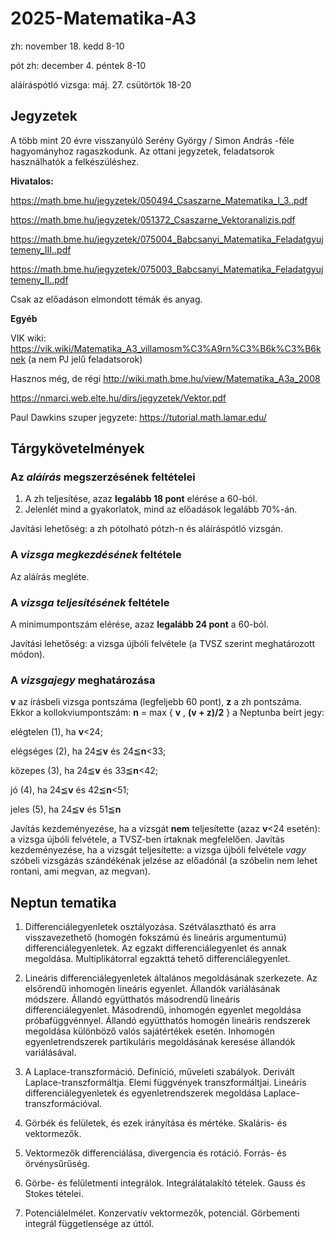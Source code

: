 # 2025-Matematika-A3

zh: november 18. kedd 8-10

pót zh: december 4. péntek 8-10

aláíráspótló vizsga: máj. 27. csütörtök 18-20

## Jegyzetek

A több mint 20 évre visszanyúló Serény György / Simon András -féle hagyományhoz ragaszkodunk. Az ottani jegyzetek, feladatsorok használhatók a felkészüléshez. 

**Hivatalos:**

https://math.bme.hu/jegyzetek/050494_Csaszarne_Matematika_I_3..pdf

https://math.bme.hu/jegyzetek/051372_Csaszarne_Vektoranalizis.pdf

https://math.bme.hu/jegyzetek/075004_Babcsanyi_Matematika_Feladatgyujtemeny_III..pdf

https://math.bme.hu/jegyzetek/075003_Babcsanyi_Matematika_Feladatgyujtemeny_II..pdf

Csak az előadáson elmondott témák és anyag.

**Egyéb**

VIK wiki: https://vik.wiki/Matematika_A3_villamosm%C3%A9rn%C3%B6k%C3%B6knek (a nem PJ jelű feladatsorok)

Hasznos még, de régi http://wiki.math.bme.hu/view/Matematika_A3a_2008

https://nmarci.web.elte.hu/dirs/jegyzetek/Vektor.pdf

Paul Dawkins szuper jegyzete: https://tutorial.math.lamar.edu/

## Tárgykövetelmények

### Az _aláírás_ megszerzésének feltételei
1. A zh teljesítése, azaz **legalább 18 pont** elérése a 60-ból. 
2. Jelenlét mind a gyakorlatok, mind az előadások legalább 70%-án.

Javítási lehetőség: a zh pótolható pótzh-n és aláíráspótló vizsgán. 

### A _vizsga megkezdésének_ feltétele
Az aláírás megléte.

### A _vizsga teljesítésének_ feltétele
A minimumpontszám elérése, azaz **legalább 24 pont** a 60-ból. 

Javítási lehetőség: a vizsga újbóli felvétele (a TVSZ szerint meghatározott módon).

### A _vizsgajegy_ meghatározása
**v** az írásbeli vizsga pontszáma (legfeljebb 60 pont), **z** a zh pontszáma. Ekkor a kollokviumpontszám: **n**
= max { **v** , **(v + z)/2** } a Neptunba beírt jegy: 

elégtelen (1), ha **v**<24; 

elégséges (2), ha 24≦**v** és 24≦**n**<33; 

közepes (3),   ha 24≦**v** és 33≦**n**<42;

jó (4),        ha 24≦**v** és 42≦**n**<51;

jeles (5),     ha 24≦**v** és 51≦**n**

Javítás kezdeményezése, ha a vizsgát **nem** teljesítette (azaz **v**<24 esetén): a vizsga újbóli felvétele, a TVSZ-ben írtaknak megfelelően. Javítás kezdeményezése, ha a vizsgát teljesítette: a vizsga újbóli felvétele _vagy_ szóbeli vizsgázás szándékénak jelzése az előadónál (a szóbelin nem lehet rontani, ami megvan, az megvan).

## Neptun tematika
1. Differenciálegyenletek osztályozása. Szétválasztható és arra visszavezethető (homogén fokszámú és lineáris  argumentumú)  differenciálegyenletek. Az egzakt differenciálegyenlet és annak megoldása. Multiplikátorral egzakttá tehető differenciálegyenlet.

2. Lineáris differenciálegyenletek általános megoldásának szerkezete. Az elsőrendű inhomogén lineáris egyenlet. Állandók variálásának módszere. Állandó együtthatós másodrendű lineáris differenciálegyenlet. Másodrendű, inhomogén egyenlet megoldása próbafüggvénnyel. Állandó együtthatós homogén lineáris rendszerek megoldása különböző valós sajátértékek esetén. Inhomogén egyenletrendszerek partikuláris megoldásának keresése állandók variálásával.

3. A Laplace-transzformáció.  Definíció, műveleti szabályok. Derivált Laplace-transzformáltja.  Elemi függvények transzformáltjai. Lineáris differenciálegyenletek és egyenletrendszerek megoldása Laplace- transzformációval.

4. Görbék és felületek, és ezek irányítása és mértéke. Skaláris- és vektormezők.

5. Vektormezők differenciálása, divergencia és rotáció. Forrás- és örvénysűrűség.

6. Görbe- és felületmenti integrálok. Integrálátalakító tételek. Gauss és Stokes tételei.

7. Potenciálelmélet. Konzervatív vektormezők, potenciál. Görbementi integrál függetlensége az úttól.

